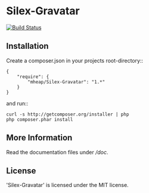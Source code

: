 Silex-Gravatar
================

[![Build Status](https://secure.travis-ci.org/mheap/Silex-Gravatar.png?branch=master)](http://travis-ci.org/mheap/Silex-Gravatar)

Installation
------------

Create a composer.json in your projects root-directory::

    {
        "require": {
            "mheap/Silex-Gravatar": "1.*"
        }
    }

and run::

    curl -s http://getcomposer.org/installer | php
    php composer.phar install


More Information
----------------

Read the documentation files under */doc*.

License
-------

'Silex-Gravatar' is licensed under the MIT license.
